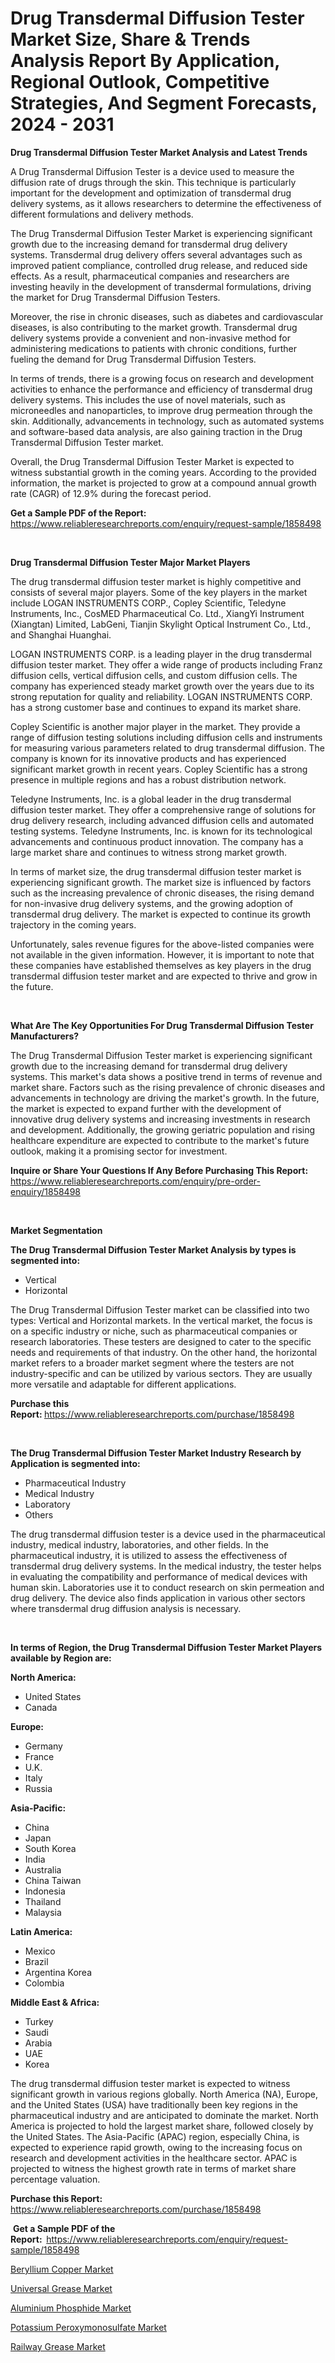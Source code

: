 <p><h1>Drug Transdermal Diffusion Tester Market Size, Share & Trends Analysis Report By Application, Regional Outlook, Competitive Strategies, And Segment Forecasts, 2024 - 2031</h1></p><p><strong>Drug Transdermal Diffusion Tester Market Analysis and Latest Trends</strong></p>
<p><p>A Drug Transdermal Diffusion Tester is a device used to measure the diffusion rate of drugs through the skin. This technique is particularly important for the development and optimization of transdermal drug delivery systems, as it allows researchers to determine the effectiveness of different formulations and delivery methods.</p><p>The Drug Transdermal Diffusion Tester Market is experiencing significant growth due to the increasing demand for transdermal drug delivery systems. Transdermal drug delivery offers several advantages such as improved patient compliance, controlled drug release, and reduced side effects. As a result, pharmaceutical companies and researchers are investing heavily in the development of transdermal formulations, driving the market for Drug Transdermal Diffusion Testers.</p><p>Moreover, the rise in chronic diseases, such as diabetes and cardiovascular diseases, is also contributing to the market growth. Transdermal drug delivery systems provide a convenient and non-invasive method for administering medications to patients with chronic conditions, further fueling the demand for Drug Transdermal Diffusion Testers.</p><p>In terms of trends, there is a growing focus on research and development activities to enhance the performance and efficiency of transdermal drug delivery systems. This includes the use of novel materials, such as microneedles and nanoparticles, to improve drug permeation through the skin. Additionally, advancements in technology, such as automated systems and software-based data analysis, are also gaining traction in the Drug Transdermal Diffusion Tester market.</p><p>Overall, the Drug Transdermal Diffusion Tester Market is expected to witness substantial growth in the coming years. According to the provided information, the market is projected to grow at a compound annual growth rate (CAGR) of 12.9% during the forecast period.</p></p>
<p><strong>Get a Sample PDF of the Report:&nbsp;</strong> <a href="https://www.reliableresearchreports.com/enquiry/request-sample/1858498">https://www.reliableresearchreports.com/enquiry/request-sample/1858498</a></p>
<p>&nbsp;</p>
<p><strong>Drug Transdermal Diffusion Tester Major Market Players</strong></p>
<p><p>The drug transdermal diffusion tester market is highly competitive and consists of several major players. Some of the key players in the market include LOGAN INSTRUMENTS CORP., Copley Scientific, Teledyne Instruments, Inc., CosMED Pharmaceutical Co. Ltd., XiangYi Instrument (Xiangtan) Limited, LabGeni, Tianjin Skylight Optical Instrument Co., Ltd., and Shanghai Huanghai.</p><p>LOGAN INSTRUMENTS CORP. is a leading player in the drug transdermal diffusion tester market. They offer a wide range of products including Franz diffusion cells, vertical diffusion cells, and custom diffusion cells. The company has experienced steady market growth over the years due to its strong reputation for quality and reliability. LOGAN INSTRUMENTS CORP. has a strong customer base and continues to expand its market share.</p><p>Copley Scientific is another major player in the market. They provide a range of diffusion testing solutions including diffusion cells and instruments for measuring various parameters related to drug transdermal diffusion. The company is known for its innovative products and has experienced significant market growth in recent years. Copley Scientific has a strong presence in multiple regions and has a robust distribution network.</p><p>Teledyne Instruments, Inc. is a global leader in the drug transdermal diffusion tester market. They offer a comprehensive range of solutions for drug delivery research, including advanced diffusion cells and automated testing systems. Teledyne Instruments, Inc. is known for its technological advancements and continuous product innovation. The company has a large market share and continues to witness strong market growth.</p><p>In terms of market size, the drug transdermal diffusion tester market is experiencing significant growth. The market size is influenced by factors such as the increasing prevalence of chronic diseases, the rising demand for non-invasive drug delivery systems, and the growing adoption of transdermal drug delivery. The market is expected to continue its growth trajectory in the coming years.</p><p>Unfortunately, sales revenue figures for the above-listed companies were not available in the given information. However, it is important to note that these companies have established themselves as key players in the drug transdermal diffusion tester market and are expected to thrive and grow in the future.</p></p>
<p>&nbsp;</p>
<p><strong>What Are The Key Opportunities For Drug Transdermal Diffusion Tester Manufacturers?</strong></p>
<p><p>The Drug Transdermal Diffusion Tester market is experiencing significant growth due to the increasing demand for transdermal drug delivery systems. This market's data shows a positive trend in terms of revenue and market share. Factors such as the rising prevalence of chronic diseases and advancements in technology are driving the market's growth. In the future, the market is expected to expand further with the development of innovative drug delivery systems and increasing investments in research and development. Additionally, the growing geriatric population and rising healthcare expenditure are expected to contribute to the market's future outlook, making it a promising sector for investment.</p></p>
<p><strong>Inquire or Share Your Questions If Any Before Purchasing This Report:</strong> <a href="https://www.reliableresearchreports.com/enquiry/pre-order-enquiry/1858498">https://www.reliableresearchreports.com/enquiry/pre-order-enquiry/1858498</a></p>
<p>&nbsp;</p>
<p><strong>Market Segmentation</strong></p>
<p><strong>The Drug Transdermal Diffusion Tester Market Analysis by types is segmented into:</strong></p>
<p><ul><li>Vertical</li><li>Horizontal</li></ul></p>
<p><p>The Drug Transdermal Diffusion Tester market can be classified into two types: Vertical and Horizontal markets. In the vertical market, the focus is on a specific industry or niche, such as pharmaceutical companies or research laboratories. These testers are designed to cater to the specific needs and requirements of that industry. On the other hand, the horizontal market refers to a broader market segment where the testers are not industry-specific and can be utilized by various sectors. They are usually more versatile and adaptable for different applications.</p></p>
<p><strong>Purchase this Report:&nbsp;</strong><a href="https://www.reliableresearchreports.com/purchase/1858498">https://www.reliableresearchreports.com/purchase/1858498</a></p>
<p>&nbsp;</p>
<p><strong>The Drug Transdermal Diffusion Tester Market Industry Research by Application is segmented into:</strong></p>
<p><ul><li>Pharmaceutical Industry</li><li>Medical Industry</li><li>Laboratory</li><li>Others</li></ul></p>
<p><p>The drug transdermal diffusion tester is a device used in the pharmaceutical industry, medical industry, laboratories, and other fields. In the pharmaceutical industry, it is utilized to assess the effectiveness of transdermal drug delivery systems. In the medical industry, the tester helps in evaluating the compatibility and performance of medical devices with human skin. Laboratories use it to conduct research on skin permeation and drug delivery. The device also finds application in various other sectors where transdermal drug diffusion analysis is necessary.</p></p>
<p>&nbsp;</p>
<p><strong>In terms of Region, the Drug Transdermal Diffusion Tester Market Players available by Region are:</strong></p>
<p>
    <p> <strong> North America: </strong>
        <ul>
            <li>United States</li>
            <li>Canada</li>
        </ul>
        </p> 
    <p> <strong> Europe: </strong>
        <ul>
            <li>Germany</li>
            <li>France</li>
            <li>U.K.</li>
            <li>Italy</li>
            <li>Russia</li>
        </ul>
        </p> 
    <p> <strong> Asia-Pacific: </strong>
        <ul>
            <li>China</li>
            <li>Japan</li>
            <li>South Korea</li>
            <li>India</li>
            <li>Australia</li>
            <li>China Taiwan</li>
            <li>Indonesia</li>
            <li>Thailand</li>
            <li>Malaysia</li>
        </ul>
        </p> 
    <p> <strong> Latin America: </strong>
        <ul>
            <li>Mexico</li>
            <li>Brazil</li>
            <li>Argentina Korea</li>
            <li>Colombia</li>
        </ul>
        </p> 
    <p> <strong> Middle East & Africa: </strong>
        <ul>
            <li>Turkey</li>
            <li>Saudi</li>
            <li>Arabia</li>
            <li>UAE</li>
            <li>Korea</li>
        </ul>
    </p>
    </p>
<p><p>The drug transdermal diffusion tester market is expected to witness significant growth in various regions globally. North America (NA), Europe, and the United States (USA) have traditionally been key regions in the pharmaceutical industry and are anticipated to dominate the market. North America is projected to hold the largest market share, followed closely by the United States. The Asia-Pacific (APAC) region, especially China, is expected to experience rapid growth, owing to the increasing focus on research and development activities in the healthcare sector. APAC is projected to witness the highest growth rate in terms of market share percentage valuation.</p></p>
<p><strong>Purchase this Report: </strong><a href="https://www.reliableresearchreports.com/purchase/1858498">https://www.reliableresearchreports.com/purchase/1858498</a></p>
<p>&nbsp;<strong>Get a Sample PDF of the Report:&nbsp;&nbsp;</strong><a href="https://www.reliableresearchreports.com/enquiry/request-sample/1858498">https://www.reliableresearchreports.com/enquiry/request-sample/1858498</a></p>
<p><strong></strong></p>
<p><p><a href="https://medium.com/@zitakuvalis/beryllium-copper-market-trends-forecast-and-competitive-analysis-to-2031-b4598787b809">Beryllium Copper Market</a></p><p><a href="https://medium.com/@zitakuvalis/universal-grease-market-trends-forecast-and-competitive-analysis-to-2031-5330bf9e3529">Universal Grease Market</a></p><p><a href="https://medium.com/@zitakuvalis/aluminium-phosphide-market-analysis-and-sze-forecasted-for-period-from-2024-to-2031-d1c77fa7149e">Aluminium Phosphide Market</a></p><p><a href="https://medium.com/@zitakuvalis/potassium-peroxymonosulfate-market-size-and-market-trends-complete-industry-overview-2024-to-2031-42f47af56f5c">Potassium Peroxymonosulfate Market</a></p><p><a href="https://medium.com/p/b9043d892b14/edit">Railway Grease Market</a></p></p>